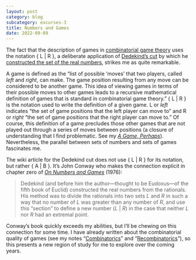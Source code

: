 ```yaml
---
layout: post
category: blog
subcategory: excurses-3
title: Numbers and Games
date: 2022-09-09
---
```


The fact that the description of games in [combinatorial game theory](https://en.wikipedia.org/wiki/Combinatorial_game_theory#Overview) uses the notation &#123; L &#124; R &#125;, a deliberate application of [Dedekind’s cut](https://en.wikipedia.org/wiki/Dedekind_cut) by which he [constructed the set of the real numbers](https://en.wikipedia.org/wiki/Construction_of_the_real_numbers), strikes me as quite remarkable.

A game is defined as the “list of possible ‘moves’ that two players, called *left* and *right*, can make. The game position resulting from any move can be considered to be another game. This idea of viewing games in terms of their possible moves to other games leads to a recursive mathematical definition of games that is standard in combinatorial game theory.” &#123; L &#124; R &#125; is the notation used to write the definition of a given game. L or *left* indicates “the set of game positions that the left player can move to” and R or *right* “the set of game positions that the right player can move to.” Of course, this definition of a game precludes those other games that are not played out through a series of moves between positions (a closure of understanding that I find problematic. See my [*A Game, Perhaps*](https://vagrantludology.itch.io/a-game-perhaps)). Nevertheless, the parallel between sets of numbers and sets of games fascinates me.

The wiki article for the Dedekind cut does not use &#123; L &#124; R &#125; for its notation, but rather &#123; A &#124; B &#125;. It’s John Conway who makes the connection explicit in chapter zero of [*On Numbers and Games*](https://books.google.ca/books/about/On_Numbers_and_Games.html?id=tXiVo8qA5PQC) (1976):

> Dedekind (and before him the author—thought to be Eudoxus—of the fifth book of Euclid) constructed the real numbers from the rationals. His method was to divide the rationals into two sets *L* and *R* in such a way that no number of *L* was greater than any number of *R*, and use this “section” to define a new number (*L* &#124; *R*) in the case that neither *L* nor *R* had an extremal point.

Conway’s book quickly exceeds my abilities, but I’ll be chewing on this connection for some time. I have already written about the combinatorial quality of games (see my notes “[Combinatorics](/2021/04/26/combinatorics)” and “[Recombinatorics](https://steinea.github.io/notes/2021/06/09/recombinatorics)”), so this presents a new region of study for me to explore over the coming years.
